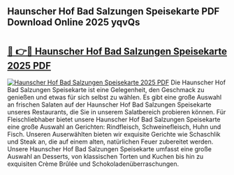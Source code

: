 ## Haunscher Hof Bad Salzungen Speisekarte PDF Download Online 2025 yqvQs

# <h2><a href="http://gc7zp6w.nevu.top/?p=Haunscher+Hof+Bad+Salzungen+Speisekarte">🔗 👉🔴 Haunscher Hof Bad Salzungen Speisekarte 2025 PDF</a></h2>

[![Haunscher Hof Bad Salzungen Speisekarte 2025 PDF](https://i.imgur.com/dBaPXMq.png)](http://gc7zp6w.nevu.top/?p=Haunscher+Hof+Bad+Salzungen+Speisekarte)
Die Haunscher Hof Bad Salzungen Speisekarte ist eine Gelegenheit, den Geschmack zu genießen und etwas für sich selbst zu wählen. Es gibt eine große Auswahl an frischen Salaten auf der Haunscher Hof Bad Salzungen Speisekarte unseres Restaurants, die Sie in unserem Salatbereich probieren können. Für Fleischliebhaber bietet unsere Haunscher Hof Bad Salzungen Speisekarte eine große Auswahl an Gerichten: Rindfleisch, Schweinefleisch, Huhn und Fisch. Unseren Auserwählten bieten wir exquisite Gerichte wie Schaschlik und Steak an, die auf einem alten, natürlichen Feuer zubereitet werden. Unsere Haunscher Hof Bad Salzungen Speisekarte umfasst eine große Auswahl an Desserts, von klassischen Torten und Kuchen bis hin zu exquisiten Crème Brûlée und Schokoladenüberraschungen.
